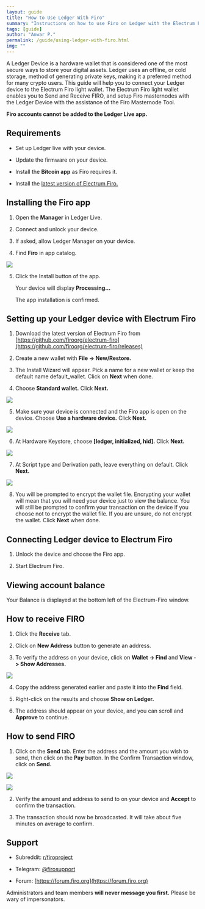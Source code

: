 ```yaml
---
layout: guide
title: "How to Use Ledger With Firo"
summary: "Instructions on how to use Firo on Ledger with the Electrum Firo wallet"
tags: [guide]
author: "Anwar P."
permalink: /guide/using-ledger-with-firo.html
img: ""
---
```

A Ledger Device is a hardware wallet that is considered one of the most secure ways to store your digital assets. Ledger uses an offline, or cold storage, method of generating private keys, making it a preferred method for many crypto users. This guide will help you to connect your Ledger device to the Electrum Firo light wallet. The Electrum Firo light wallet enables you to Send and Receive FIRO, and setup Firo masternodes with the Ledger Device with the assistance of the Firo Masternode Tool.

**Firo accounts cannot be added to the Ledger Live app.**

## Requirements

* Set up Ledger live with your device.

* Update the firmware on your device.

* Install the **Bitcoin app** as Firo requires it.

* Install the [latest version of Electrum Firo.](https://github.com/firoorg/electrum-firo/releases/latest)

## Installing the Firo app

1. Open the **Manager** in Ledger Live.

2. Connect and unlock your device.

3. If asked, allow Ledger Manager on your device.

4. Find **Firo** in app catalog.

![](/guide/assets/ledger/electrum-ledger-install-02.png)

5. Click the Install button of the app.

    Your device will display **Processing…**
	
    The app installation is confirmed.

## Setting up your Ledger device with Electrum Firo

1. Download the latest version of Electrum Firo from [https://github.com/firoorg/electrum-firo](https://github.com/firoorg/electrum-firo/releases)

2. Create a new wallet with **File -> New/Restore.**

3. The Install Wizard will appear. Pick a name for a new wallet or keep the default name default_wallet. Click on **Next** when done.

4. Choose **Standard wallet.** Click **Next.**

![](/guide/assets/ledger/electrum-ledger-create-02.png)

5. Make sure your device is connected and the Firo app is open on the device. Choose **Use a hardware device.** Click **Next.**

![](/guide/assets/ledger/electrum-ledger-create-03.png)

6. At Hardware Keystore, choose **[ledger, initialized, hid].** Click **Next.**

![](/guide/assets/ledger/electrum-ledger-create-04.png)

7. At Script type and Derivation path, leave everything on default. Click **Next.**

![](/guide/assets/ledger/electrum-ledger-create-05.png)

8. You will be prompted to encrypt the wallet file. Encrypting your wallet will mean that you will need your device just to view the balance. You will still be prompted to confirm your transaction on the device if you choose not to encrypt the wallet file. If you are unsure, do not encrypt the wallet. Click **Next** when done.

## Connecting Ledger device to Electrum Firo

1. Unlock the device and choose the Firo app.

2. Start Electrum Firo.

## Viewing account balance

Your Balance is displayed at the bottom left of the Electrum-Firo window.

## How to receive FIRO

1. Click the **Receive** tab.

2. Click on **New Address** button to generate an address.

3. To verify the address on your device, click on **Wallet -> Find** and **View -> Show Addresses.**

![](/guide/assets/ledger/electrum-ledger-receive-04.png)

4. Copy the address generated earlier and paste it into the **Find** field.

5. Right-click on the results and choose **Show on Ledger.**

6. The address should appear on your device, and you can scroll and **Approve** to continue.

## How to send FIRO

1. Click on the **Send** tab. Enter the address and the amount you wish to send, then click on the **Pay** button. In the Confirm Transaction window, click on **Send.**

![](/guide/assets/ledger/electrum-ledger-send-01.png)

![](/guide/assets/ledger/electrum-ledger-send-02.png)

2. Verify the amount and address to send to on your device and **Accept** to confirm the transaction.

3. The transaction should now be broadcasted. It will take about five minutes on average to confirm.

## Support

* Subreddit: [r/firoproject](https://www.reddit.com/r/FiroProject/)

* Telegram: [@firosupport](https://t.me/firosupport)

* Forum: [https://forum.firo.org](https://forum.firo.org)

Administrators and team members **will never message you first.** Please be wary of impersonators.